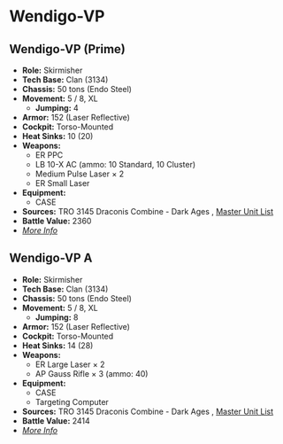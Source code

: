 # Wendigo-VP 

## Wendigo-VP (Prime) 

- **Role:** Skirmisher 
- **Tech Base:** Clan (3134) 
- **Chassis:** 50 tons (Endo Steel) 
- **Movement:** 5 / 8, XL 
  - **Jumping:** 4 
- **Armor:** 152 (Laser Reflective) 
- **Cockpit:** Torso-Mounted 
- **Heat Sinks:** 10 (20) 
- **Weapons:** 
  - ER PPC 
  - LB 10-X AC (ammo: 10 Standard, 10 Cluster) 
  - Medium Pulse Laser × 2 
  - ER Small Laser 
- **Equipment:** 
  - CASE 
- **Sources:** TRO 3145 Draconis Combine - Dark Ages , [Master Unit List](http://masterunitlist.info/Unit/Details/6408/wendigo-vp-prime) 
- **Battle Value:** 2360 
- [*More Info*](wendigo-vp/wendigo-vp_prime.md) 

## Wendigo-VP A 

- **Role:** Skirmisher 
- **Tech Base:** Clan (3134) 
- **Chassis:** 50 tons (Endo Steel) 
- **Movement:** 5 / 8, XL 
  - **Jumping:** 8 
- **Armor:** 152 (Laser Reflective) 
- **Cockpit:** Torso-Mounted 
- **Heat Sinks:** 14 (28) 
- **Weapons:** 
  - ER Large Laser × 2 
  - AP Gauss Rifle × 3 (ammo: 40) 
- **Equipment:** 
  - CASE 
  - Targeting Computer 
- **Sources:** TRO 3145 Draconis Combine - Dark Ages , [Master Unit List](http://masterunitlist.info/Unit/Details/6409/wendigo-vp-a) 
- **Battle Value:** 2414 
- [*More Info*](wendigo-vp/wendigo-vp_a.md) 

